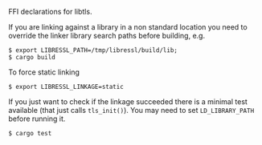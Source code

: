 FFI declarations for libtls.

If you are linking against a library in a non standard location you need to override the linker library search paths before building, e.g.

    $ export LIBRESSL_PATH=/tmp/libressl/build/lib;
    $ cargo build

To force static linking

    $ export LIBRESSL_LINKAGE=static

If you just want to check if the linkage succeeded there is a minimal test available (that just calls `tls_init()`). You may need to set `LD_LIBRARY_PATH` before running it.

    $ cargo test

